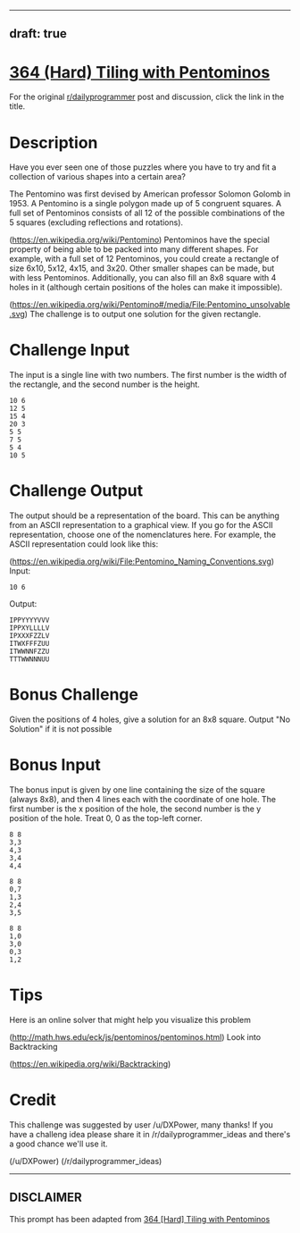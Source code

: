 ---
draft: true
----

# [364 (Hard) Tiling with Pentominos](https://old.reddit.com/r/dailyprogrammer/comments/8t4440/20180622_challenge_364_hard_tiling_with_pentominos/)

For the original [r/dailyprogrammer](https://www.reddit.com/r/dailyprogrammer/) post and discussion, click the link in the title.

# Description
Have you ever seen one of those puzzles where you have to try and fit a collection of various shapes into a certain area?

The Pentomino was first devised by American professor Solomon Golomb in 1953. A Pentomino is a single polygon made up of 5 congruent squares. A full set of Pentominos consists of all 12 of the possible combinations of the 5 squares (excluding reflections and rotations).

(https://en.wikipedia.org/wiki/Pentomino)
Pentominos have the special property of being able to be packed into many different shapes. For example, with a full set of 12 Pentominos, you could create a rectangle of size 6x10, 5x12, 4x15, and 3x20. Other smaller shapes can be made, but with less Pentominos. Additionally, you can also fill an 8x8 square with 4 holes in it (although certain positions of the holes can make it impossible).

(https://en.wikipedia.org/wiki/Pentomino#/media/File:Pentomino_unsolvable.svg)
The challenge is to output one solution for the given rectangle. 

# Challenge Input
The input is a single line with two numbers. The first number is the width of the rectangle, and the second number is the height.


```
10 6
12 5
15 4
20 3
5 5
7 5
5 4
10 5
```
# Challenge Output
The output should be a representation of the board. This can be anything from an ASCII representation to a graphical view. If you go for the ASCII representation, choose one of the nomenclatures here. For example, the ASCII representation could look like this:

(https://en.wikipedia.org/wiki/File:Pentomino_Naming_Conventions.svg)
Input:


```
10 6
```
Output:


```
𝙸𝙿𝙿𝚈𝚈𝚈𝚈𝚅𝚅𝚅
𝙸𝙿𝙿𝚇𝚈𝙻𝙻𝙻𝙻𝚅
𝙸𝙿𝚇𝚇𝚇𝙵𝚉𝚉𝙻𝚅
𝙸𝚃𝚆𝚇𝙵𝙵𝙵𝚉𝚄𝚄
𝙸𝚃𝚆𝚆𝙽𝙽𝙵𝚉𝚉𝚄
𝚃𝚃𝚃𝚆𝚆𝙽𝙽𝙽𝚄𝚄
```
# Bonus Challenge
Given the positions of 4 holes, give a solution for an 8x8 square. Output "No Solution" if it is not possible

# Bonus Input
The bonus input is given by one line containing the size of the square (always 8x8), and then 4 lines each with the coordinate of one hole. The first number is the x position of the hole, the second number is the y position of the hole. Treat 0, 0 as the top-left corner.


```
8 8  
3,3  
4,3  
3,4  
4,4

8 8  
0,7  
1,3  
2,4  
3,5  

8 8  
1,0  
3,0  
0,3  
1,2
```
# Tips
Here is an online solver that might help you visualize this problem

(http://math.hws.edu/eck/js/pentominos/pentominos.html)
Look into Backtracking

(https://en.wikipedia.org/wiki/Backtracking)
# Credit
This challenge was suggested by user /u/DXPower, many thanks! If you have a challeng idea please share it in /r/dailyprogrammer_ideas and there's a good chance we'll use it. 

(/u/DXPower)
(/r/dailyprogrammer_ideas)

----
## **DISCLAIMER**
This prompt has been adapted from [364 [Hard] Tiling with Pentominos](https://old.reddit.com/r/dailyprogrammer/comments/8t4440/20180622_challenge_364_hard_tiling_with_pentominos/
)
